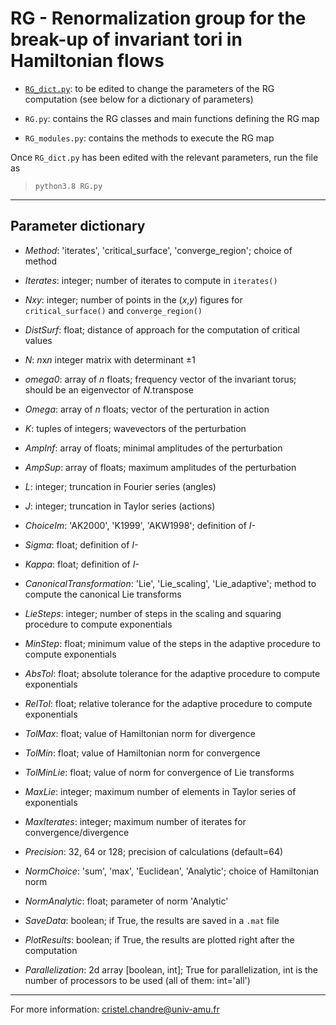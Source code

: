 # RG - Renormalization group for the break-up of invariant tori in Hamiltonian flows

- [`RG_dict.py`](../blob/master/RG_dict.py): to be edited to change the parameters of the RG computation (see below for a dictionary of parameters)

- `RG.py`: contains the RG classes and main functions defining the RG map

- `RG_modules.py`: contains the methods to execute the RG map

Once `RG_dict.py` has been edited with the relevant parameters, run the file as 
> `python3.8 RG.py`

___
##  Parameter dictionary

- *Method*: 'iterates', 'critical_surface', 'converge_region'; choice of method
- *Iterates*: integer; number of iterates to compute in `iterates()`
- *Nxy*: integer; number of points in the (*x*,*y*) figures for `critical_surface()` and `converge_region()`
- *DistSurf*: float; distance of approach for the computation of critical values

- *N*: *n*x*n* integer matrix with determinant ±1
- *omega0*: array of *n* floats; frequency vector of the invariant torus; should be an eigenvector of *N*.transpose 
- *Omega*: array of *n* floats; vector of the perturation in action
- *K*: tuples of integers; wavevectors of the perturbation 
- *AmpInf*: array of floats; minimal amplitudes of the perturbation 
- *AmpSup*: array of floats; maximum amplitudes of the perturbation

- *L*: integer; truncation in Fourier series (angles) 
- *J*: integer; truncation in Taylor series  (actions) 

- *ChoiceIm*: 'AK2000', 'K1999', 'AKW1998'; definition of *I-* 
- *Sigma*: float; definition of *I-*
- *Kappa*: float; definition of *I-*

- *CanonicalTransformation*: 'Lie', 'Lie_scaling', 'Lie_adaptive'; method to compute the canonical Lie transforms 
- *LieSteps*: integer; number of steps in the scaling and squaring procedure to compute exponentials 
- *MinStep*: float; minimum value of the steps in the adaptive procedure to compute exponentials 
- *AbsTol*: float; absolute tolerance for the adaptive procedure to compute exponentials 
- *RelTol*: float; relative tolerance for the adaptive procedure to compute exponentials

- *TolMax*: float; value of Hamiltonian norm for divergence
- *TolMin*: float; value of Hamiltonian norm for convergence 
- *TolMinLie*: float; value of norm for convergence of Lie transforms 
- *MaxLie*: integer; maximum number of elements in Taylor series of exponentials
- *MaxIterates*: integer; maximum number of iterates for convergence/divergence 

- *Precision*: 32, 64 or 128; precision of calculations (default=64)
- *NormChoice*: 'sum', 'max', 'Euclidean', 'Analytic'; choice of Hamiltonian norm 
- *NormAnalytic*: float; parameter of norm 'Analytic'

- *SaveData*: boolean; if True, the results are saved in a `.mat` file 
- *PlotResults*: boolean; if True, the results are plotted right after the computation
- *Parallelization*: 2d array [boolean, int]; True for parallelization, int is the number of processors to be used (all of them: int='all')

---
For more information: <cristel.chandre@univ-amu.fr>
